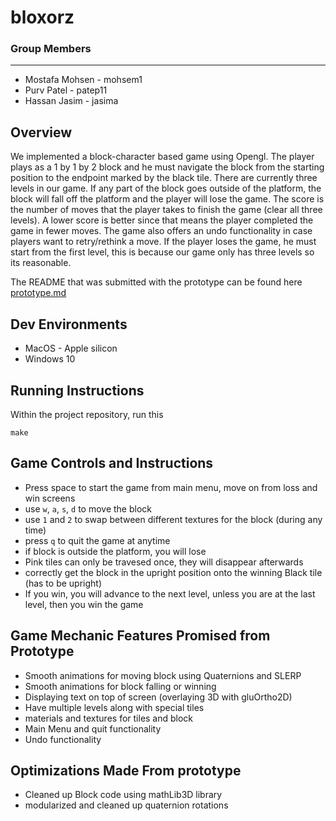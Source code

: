 # bloxorz

### Group Members 
---
- Mostafa Mohsen - mohsem1
- Purv Patel - patep11
- Hassan Jasim - jasima

## Overview
We implemented a block-character based game using Opengl. The player plays as a 1 by 1 by 2 block and he must navigate the block from the starting position to the endpoint marked by the black tile. There are currently three levels in our game. If any part of the block goes outside of the platform, the block will fall off the platform and the player will lose the game. The score is the number of moves that the player takes to finish the game (clear all three levels). A lower score is better since that means the player completed the game in fewer moves. The game also offers an undo functionality in case players want to retry/rethink a move. If the player loses the game, he must start from the first level, this is because our game only has three levels so its reasonable.

The README that was submitted with the prototype can be found here [prototype.md](bloxorz/prototype.md)

## Dev Environments
- MacOS - Apple silicon
- Windows 10

## Running Instructions
Within the project repository, run this
```
make
```

## Game Controls and Instructions
- Press space to start the game from main menu, move on from loss and win screens
- use `w`, `a`, `s`, `d` to move the block
- use `1` and `2` to swap between different textures for the block (during any time)
- press `q` to quit the game at anytime 
- if block is outside the platform, you will lose
- Pink tiles can only be travesed once, they will disappear afterwards
- correctly get the block in the upright position onto the winning Black tile (has to be upright)
- If you win, you will advance to the next level, unless you are at the last level, then you win the game

## Game Mechanic Features Promised from Prototype
- Smooth animations for moving block using Quaternions and SLERP
- Smooth animations for block falling or winning
- Displaying text on top of screen (overlaying 3D with gluOrtho2D)
- Have multiple levels along with special tiles
- materials and textures for tiles and block
- Main Menu and quit functionality
- Undo functionality

## Optimizations Made From prototype
- Cleaned up Block code using mathLib3D library
- modularized and cleaned up quaternion rotations
